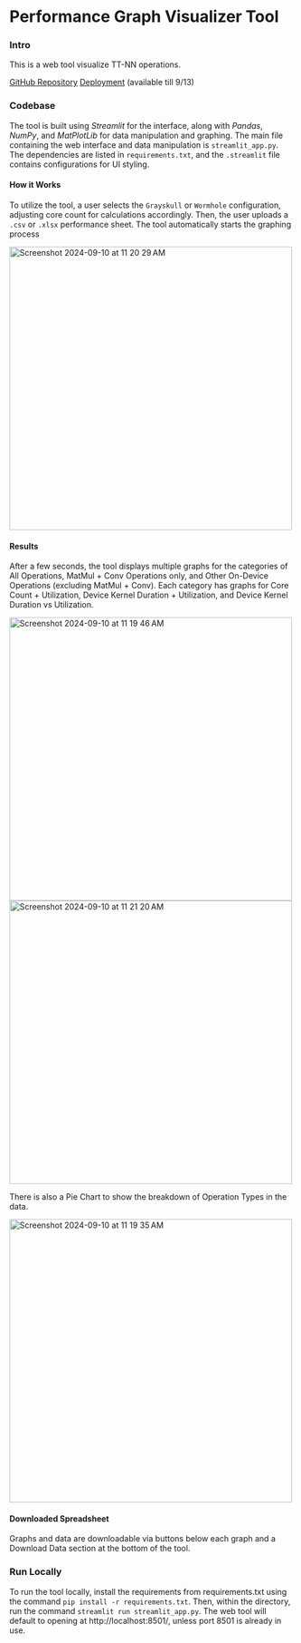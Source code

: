 # Performance Graph Visualizer Tool
### Intro
This is a web tool visualize TT-NN operations. 

[GitHub Repository](https://github.com/vshenoyTT/graph-tool)
[Deployment](https://tt-graph.streamlit.app/) (available till 9/13)

### Codebase
The tool is built using _Streamlit_ for the interface, along with _Pandas_, _NumPy_, and _MatPlotLib_ for data manipulation and graphing. The main file containing the web interface and data manipulation is `streamlit_app.py`. The dependencies are listed in `requirements.txt`, and the `.streamlit` file contains configurations for UI styling.

#### How it Works
To utilize the tool, a user selects the `Grayskull` or `Wormhole` configuration, adjusting core count for calculations accordingly. Then, the user uploads a `.csv` or `.xlsx` performance sheet. The tool automatically starts the graphing process

<img width="500" alt="Screenshot 2024-09-10 at 11 20 29 AM" src="https://github.com/user-attachments/assets/d3bcf3e9-9130-46ab-8892-fd5d91daa89c">

#### Results
After a few seconds, the tool displays multiple graphs for the categories of All Operations, MatMul + Conv Operations only, and Other On-Device Operations (excluding MatMul + Conv). Each category has graphs for Core Count + Utilization, Device Kernel Duration + Utilization, and Device Kernel Duration vs Utilization.

<img width="500" alt="Screenshot 2024-09-10 at 11 19 46 AM" src="https://github.com/user-attachments/assets/ec3e72fd-eb77-4663-832a-e58256b61e22">

<img width="500" alt="Screenshot 2024-09-10 at 11 21 20 AM" src="https://github.com/user-attachments/assets/233f5cd7-65e9-4e32-b979-1e4dd295bba4">


There is also a Pie Chart to show the breakdown of Operation Types in the data.

<img width="500" alt="Screenshot 2024-09-10 at 11 19 35 AM" src="https://github.com/user-attachments/assets/39b07ec3-641f-4acf-a1e7-8700f9746019">

#### Downloaded Spreadsheet
Graphs and data are downloadable via buttons below each graph and a Download Data section at the bottom of the tool.

### Run Locally
To run the tool locally, install the requirements from requirements.txt using the command `pip install -r requirements.txt`. Then, within the directory, run the command `streamlit run streamlit_app.py`. The web tool will default to opening at http://localhost:8501/, unless port 8501 is already in use.